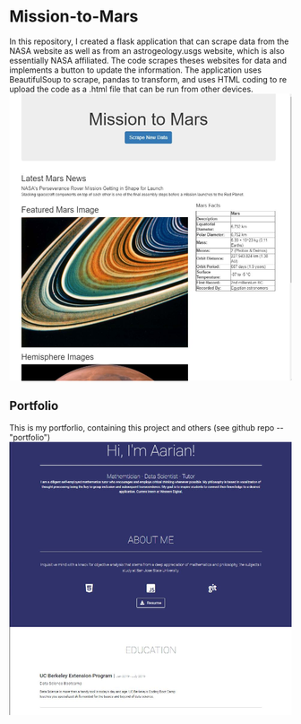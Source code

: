 # Mission-to-Mars
In this repository, I created a flask application that can scrape data from the NASA website as well as from an astrogeology.usgs website, which is also essentially NASA affiliated. The code scrapes theses websites for data and implements a button to update the information. The application uses BeautifulSoup to scrape, pandas to transform, and uses HTML coding to re upload the code as a .html file that can be run from other devices. 
![](mars_scraper.JPG)
## Portfolio
This is my portforlio, containing this project and others (see github repo -- "portfolio")
![an image of my portfolio in the early stages](portfolio.JPG)
